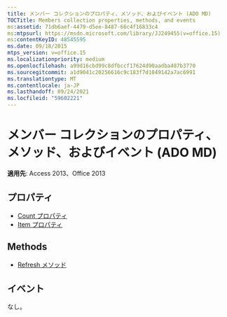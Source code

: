 ```yaml
---
title: メンバー コレクションのプロパティ、メソッド、およびイベント (ADO MD)
TOCTitle: Members collection properties, methods, and events
ms:assetid: 71db6aef-4479-d5ee-8487-66c4f16833c4
ms:mtpsurl: https://msdn.microsoft.com/library/JJ249455(v=office.15)
ms:contentKeyID: 48545595
ms.date: 09/18/2015
mtps_version: v=office.15
ms.localizationpriority: medium
ms.openlocfilehash: a99d16cbd99c8dfbccf17624d90aadba487b3770
ms.sourcegitcommit: a1d9041c20256616c9c183f7d1049142a7ac6991
ms.translationtype: MT
ms.contentlocale: ja-JP
ms.lasthandoff: 09/24/2021
ms.locfileid: "59602221"
---
```

# <a name="members-collection-properties-methods-and-events-ado-md"></a>メンバー コレクションのプロパティ、メソッド、およびイベント (ADO MD)


**適用先**: Access 2013、Office 2013

## <a name="properties"></a>プロパティ

- [Count プロパティ](count-property-ado.md)
- [Item プロパティ](item-property-ado.md)

## <a name="methods"></a>Methods

- [Refresh メソッド](refresh-method-ado.md)

## <a name="events"></a>イベント

なし。

